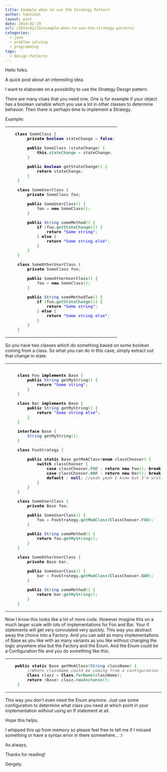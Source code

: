 ```yaml
---
title: Example when to use the Strategy Pattern
author: hannibal
layout: post
date: 2014-02-19
url: /2014/02/19/example-when-to-use-the-strategy-pattern/
categories:
  - java
  - problem solving
  - programming
tags:
  - Design Patterns
---
```

Hello folks.

A quick post about an interesting idea.

I want to elaborate on a possibility to use the Strategy Design pattern.

<!--more-->

There are many clues that you need one. One is for example if your object has a boolean variable which you use a lot in other classes to determine behavior. Then there is perhaps time to implement a Strategy.

Example:

<div class="wp_syntax">
  <table>
    <tr>
      <td class="code">
        <pre class="java" style="font-family:monospace;">	<span style="color: #000000; font-weight: bold;">class</span> SomeClass <span style="color: #009900;">&#123;</span>
		<span style="color: #000000; font-weight: bold;">private</span> <span style="color: #000066; font-weight: bold;">boolean</span> stateChange <span style="color: #339933;">=</span> <span style="color: #000066; font-weight: bold;">false</span><span style="color: #339933;">;</span>
&nbsp;
		<span style="color: #000000; font-weight: bold;">public</span> SomeClass <span style="color: #009900;">&#40;</span>stateChange<span style="color: #009900;">&#41;</span> <span style="color: #009900;">&#123;</span>
			<span style="color: #000000; font-weight: bold;">this</span>.<span style="color: #006633;">stateChange</span> <span style="color: #339933;">=</span> stateChange<span style="color: #339933;">;</span> 
		<span style="color: #009900;">&#125;</span>
&nbsp;
		<span style="color: #000000; font-weight: bold;">public</span> <span style="color: #000066; font-weight: bold;">boolean</span> getStateChange<span style="color: #009900;">&#40;</span><span style="color: #009900;">&#41;</span> <span style="color: #009900;">&#123;</span>
			<span style="color: #000000; font-weight: bold;">return</span> stateChange<span style="color: #339933;">;</span>
		<span style="color: #009900;">&#125;</span>
	<span style="color: #009900;">&#125;</span>
&nbsp;
	<span style="color: #000000; font-weight: bold;">class</span> SomeUserClass <span style="color: #009900;">&#123;</span>
		<span style="color: #000000; font-weight: bold;">private</span> SomeClass foo<span style="color: #339933;">;</span>
&nbsp;
		<span style="color: #000000; font-weight: bold;">public</span> SomeUserClass<span style="color: #009900;">&#40;</span><span style="color: #009900;">&#41;</span> <span style="color: #009900;">&#123;</span>
			foo <span style="color: #339933;">=</span> <span style="color: #000000; font-weight: bold;">new</span> SomeClass<span style="color: #009900;">&#40;</span><span style="color: #009900;">&#41;</span><span style="color: #339933;">;</span>
		<span style="color: #009900;">&#125;</span>
&nbsp;
		<span style="color: #000000; font-weight: bold;">public</span> <span style="color: #003399;">String</span> someMethod<span style="color: #009900;">&#40;</span><span style="color: #009900;">&#41;</span> <span style="color: #009900;">&#123;</span>
			<span style="color: #000000; font-weight: bold;">if</span> <span style="color: #009900;">&#40;</span>foo.<span style="color: #006633;">getStateChange</span><span style="color: #009900;">&#40;</span><span style="color: #009900;">&#41;</span><span style="color: #009900;">&#41;</span> <span style="color: #009900;">&#123;</span>
				<span style="color: #000000; font-weight: bold;">return</span> <span style="color: #0000ff;">"Some string"</span><span style="color: #339933;">;</span>
			<span style="color: #009900;">&#125;</span> <span style="color: #000000; font-weight: bold;">else</span> <span style="color: #009900;">&#123;</span>
				<span style="color: #000000; font-weight: bold;">return</span> <span style="color: #0000ff;">"Some string else"</span><span style="color: #339933;">;</span>
			<span style="color: #009900;">&#125;</span>
		<span style="color: #009900;">&#125;</span>
	<span style="color: #009900;">&#125;</span>
&nbsp;
	<span style="color: #000000; font-weight: bold;">class</span> SomeOtherUserClass <span style="color: #009900;">&#123;</span>
		<span style="color: #000000; font-weight: bold;">private</span> SomeClass foo<span style="color: #339933;">;</span>
&nbsp;
		<span style="color: #000000; font-weight: bold;">public</span> SomeOtherUserClass<span style="color: #009900;">&#40;</span><span style="color: #009900;">&#41;</span> <span style="color: #009900;">&#123;</span>
			foo <span style="color: #339933;">=</span> <span style="color: #000000; font-weight: bold;">new</span> SomeClass<span style="color: #009900;">&#40;</span><span style="color: #009900;">&#41;</span><span style="color: #339933;">;</span>
		<span style="color: #009900;">&#125;</span>
&nbsp;
		<span style="color: #000000; font-weight: bold;">public</span> <span style="color: #003399;">String</span> someMethodTwo<span style="color: #009900;">&#40;</span><span style="color: #009900;">&#41;</span> <span style="color: #009900;">&#123;</span>
			<span style="color: #000000; font-weight: bold;">if</span> <span style="color: #009900;">&#40;</span>foo.<span style="color: #006633;">getStateChange</span><span style="color: #009900;">&#40;</span><span style="color: #009900;">&#41;</span><span style="color: #009900;">&#41;</span> <span style="color: #009900;">&#123;</span>
				<span style="color: #000000; font-weight: bold;">return</span> <span style="color: #0000ff;">"Some string"</span><span style="color: #339933;">;</span>
			<span style="color: #009900;">&#125;</span> <span style="color: #000000; font-weight: bold;">else</span> <span style="color: #009900;">&#123;</span>
				<span style="color: #000000; font-weight: bold;">return</span> <span style="color: #0000ff;">"Some string else"</span><span style="color: #339933;">;</span>
			<span style="color: #009900;">&#125;</span>
		<span style="color: #009900;">&#125;</span>
	<span style="color: #009900;">&#125;</span></pre>
      </td>
    </tr>
  </table>
</div>

So you have two classes which do something based on some boolean coming from a class. So what you can do in this case, simply extract out that change in state.

<div class="wp_syntax">
  <table>
    <tr>
      <td class="code">
        <pre class="java" style="font-family:monospace;">&nbsp;
	<span style="color: #000000; font-weight: bold;">class</span> Foo <span style="color: #000000; font-weight: bold;">implements</span> Base <span style="color: #009900;">&#123;</span>
		<span style="color: #000000; font-weight: bold;">public</span> <span style="color: #003399;">String</span> getMyString<span style="color: #009900;">&#40;</span><span style="color: #009900;">&#41;</span> <span style="color: #009900;">&#123;</span>
			<span style="color: #000000; font-weight: bold;">return</span> <span style="color: #0000ff;">"Some string"</span><span style="color: #339933;">;</span>
		<span style="color: #009900;">&#125;</span>
	<span style="color: #009900;">&#125;</span>
&nbsp;
	<span style="color: #000000; font-weight: bold;">class</span> Bar <span style="color: #000000; font-weight: bold;">implements</span> Base <span style="color: #009900;">&#123;</span>
		<span style="color: #000000; font-weight: bold;">public</span> <span style="color: #003399;">String</span> getMyString<span style="color: #009900;">&#40;</span><span style="color: #009900;">&#41;</span> <span style="color: #009900;">&#123;</span>
			<span style="color: #000000; font-weight: bold;">return</span> <span style="color: #0000ff;">"Some string else"</span><span style="color: #339933;">;</span>
		<span style="color: #009900;">&#125;</span>
	<span style="color: #009900;">&#125;</span>
&nbsp;
	<span style="color: #000000; font-weight: bold;">interface</span> Base <span style="color: #009900;">&#123;</span>
		<span style="color: #003399;">String</span> getMyString<span style="color: #009900;">&#40;</span><span style="color: #009900;">&#41;</span><span style="color: #339933;">;</span>
	<span style="color: #009900;">&#125;</span>
&nbsp;
	<span style="color: #000000; font-weight: bold;">class</span> FooStrategy <span style="color: #009900;">&#123;</span>
&nbsp;
		<span style="color: #000000; font-weight: bold;">public</span> <span style="color: #000000; font-weight: bold;">static</span> Base getMeAClass<span style="color: #009900;">&#40;</span><span style="color: #000000; font-weight: bold;">enum</span> classChooser<span style="color: #009900;">&#41;</span> <span style="color: #009900;">&#123;</span>
			<span style="color: #000000; font-weight: bold;">switch</span> classChooser <span style="color: #009900;">&#123;</span>
				<span style="color: #000000; font-weight: bold;">case</span> classChooser.<span style="color: #006633;">FOO</span> <span style="color: #339933;">:</span> <span style="color: #000000; font-weight: bold;">return</span> <span style="color: #000000; font-weight: bold;">new</span> Foo<span style="color: #009900;">&#40;</span><span style="color: #009900;">&#41;</span><span style="color: #339933;">;</span> <span style="color: #000000; font-weight: bold;">break</span><span style="color: #339933;">;</span>
				<span style="color: #000000; font-weight: bold;">case</span> classChooser.<span style="color: #006633;">BAR</span> <span style="color: #339933;">:</span> <span style="color: #000000; font-weight: bold;">return</span> <span style="color: #000000; font-weight: bold;">new</span> Bar<span style="color: #009900;">&#40;</span><span style="color: #009900;">&#41;</span><span style="color: #339933;">;</span> <span style="color: #000000; font-weight: bold;">break</span><span style="color: #339933;">;</span>
				<span style="color: #000000; font-weight: bold;">default</span> <span style="color: #339933;">:</span> <span style="color: #000066; font-weight: bold;">null</span><span style="color: #339933;">;</span> <span style="color: #666666; font-style: italic;">//yeah yeah I know but I'm writing this in notepad... :)</span>
			<span style="color: #009900;">&#125;</span>
		<span style="color: #009900;">&#125;</span>
	<span style="color: #009900;">&#125;</span>
&nbsp;
	<span style="color: #000000; font-weight: bold;">class</span> SomeUserClass <span style="color: #009900;">&#123;</span>
		<span style="color: #000000; font-weight: bold;">private</span> Base foo<span style="color: #339933;">;</span>
&nbsp;
		<span style="color: #000000; font-weight: bold;">public</span> SomeUserClass<span style="color: #009900;">&#40;</span><span style="color: #009900;">&#41;</span> <span style="color: #009900;">&#123;</span>
			foo <span style="color: #339933;">=</span> FooStrategy.<span style="color: #006633;">getMeAClass</span><span style="color: #009900;">&#40;</span>ClassChooser.<span style="color: #006633;">FOO</span><span style="color: #009900;">&#41;</span><span style="color: #339933;">;</span>
		<span style="color: #009900;">&#125;</span>
&nbsp;
		<span style="color: #000000; font-weight: bold;">public</span> <span style="color: #003399;">String</span> someMethod<span style="color: #009900;">&#40;</span><span style="color: #009900;">&#41;</span> <span style="color: #009900;">&#123;</span>
			<span style="color: #000000; font-weight: bold;">return</span> foo.<span style="color: #006633;">getMyString</span><span style="color: #009900;">&#40;</span><span style="color: #009900;">&#41;</span><span style="color: #339933;">;</span>
		<span style="color: #009900;">&#125;</span>
	<span style="color: #009900;">&#125;</span>
&nbsp;
	<span style="color: #000000; font-weight: bold;">class</span> SomeOtherUserClass <span style="color: #009900;">&#123;</span>
		<span style="color: #000000; font-weight: bold;">private</span> Base bar<span style="color: #339933;">;</span>
&nbsp;
		<span style="color: #000000; font-weight: bold;">public</span> SomeUserClass<span style="color: #009900;">&#40;</span><span style="color: #009900;">&#41;</span> <span style="color: #009900;">&#123;</span>
			bar <span style="color: #339933;">=</span> FooStrategy.<span style="color: #006633;">getMeAClass</span><span style="color: #009900;">&#40;</span>ClassChooser.<span style="color: #006633;">BAR</span><span style="color: #009900;">&#41;</span><span style="color: #339933;">;</span>
		<span style="color: #009900;">&#125;</span>
&nbsp;
		<span style="color: #000000; font-weight: bold;">public</span> <span style="color: #003399;">String</span> someMethod<span style="color: #009900;">&#40;</span><span style="color: #009900;">&#41;</span> <span style="color: #009900;">&#123;</span>
			<span style="color: #000000; font-weight: bold;">return</span> bar.<span style="color: #006633;">getMyString</span><span style="color: #009900;">&#40;</span><span style="color: #009900;">&#41;</span><span style="color: #339933;">;</span>
		<span style="color: #009900;">&#125;</span>
	<span style="color: #009900;">&#125;</span></pre>
      </td>
    </tr>
  </table>
</div>

Now I know this looks like a lot of more code. However imagine this on a much larger scale with lots of implementations for Foo and Bar. Your if statements will get very convulated very quickly. This way you abstract away the choice into a Factory. And you can add as many implementations of Base as you like with as many variants as you like without changing the logic anywhere else but the Factory and the Enum. And the Enum could be a Configuration file and you do something like this:

<div class="wp_syntax">
  <table>
    <tr>
      <td class="code">
        <pre class="java" style="font-family:monospace;">	<span style="color: #000000; font-weight: bold;">public</span> <span style="color: #000000; font-weight: bold;">static</span> Base getMeAClass<span style="color: #009900;">&#40;</span><span style="color: #003399;">String</span> className<span style="color: #009900;">&#41;</span> <span style="color: #009900;">&#123;</span>
		<span style="color: #666666; font-style: italic;">//Where className could be coming from a configuration file</span>
        <span style="color: #000000; font-weight: bold;">Class</span> clazz <span style="color: #339933;">=</span> <span style="color: #000000; font-weight: bold;">Class</span>.<span style="color: #006633;">forName</span><span style="color: #009900;">&#40;</span>className<span style="color: #009900;">&#41;</span><span style="color: #339933;">;</span>
        <span style="color: #000000; font-weight: bold;">return</span> <span style="color: #009900;">&#40;</span>Base<span style="color: #009900;">&#41;</span> clazz.<span style="color: #006633;">newInstance</span><span style="color: #009900;">&#40;</span><span style="color: #009900;">&#41;</span><span style="color: #339933;">;</span>
	<span style="color: #009900;">&#125;</span></pre>
      </td>
    </tr>
  </table>
</div>

This way you don&#8217;t even need the Enum anymore. Just use some configuration to determine what class you need at which point in your implementation without using an If statement at all.

Hope this helps.

I whipped this up from memory so please feel free to tell me if I missed something or have a syntax error in there somewhere&#8230; <img src="http://ramblingsofaswtester.com/wp-includes/images/smilies/simple-smile.png" alt=":)" class="wp-smiley" style="height: 1em; max-height: 1em;" />

As always,
  
Thanks for reading!
  
Gergely.